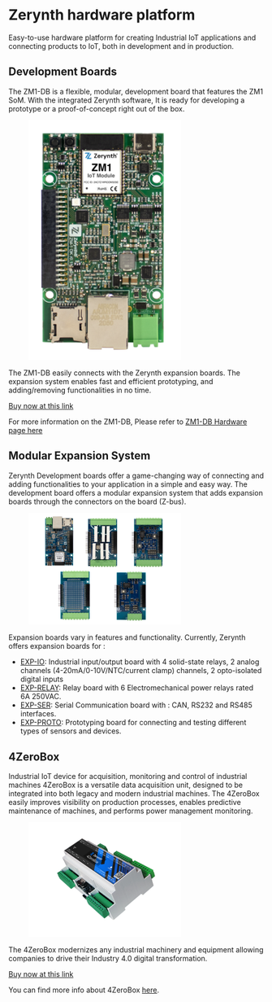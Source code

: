 # Zerynth hardware platform

Easy-to-use hardware platform for creating Industrial IoT applications and connecting products to IoT, both in development and in production.


## Development Boards 

The ZM1-DB is a flexible, modular, development board that features the ZM1 SoM. With the integrated Zerynth software, It is ready for developing a prototype or a proof-of-concept right out of the box.

<figure>
  <a data-fancybox="gallery" href="img/DB-ZM1-front.png">
  <img src="img/DB-ZM1-front.png" width="300"/>
  </a>
</figure>

The ZM1-DB easily connects with the Zerynth expansion boards. The expansion system enables fast and efficient prototyping, and adding/removing functionalities in no time.


[Buy now at this link](https://zerynth.com/products)

For more information on the ZM1-DB, Please refer to [ZM1-DB Hardware page here](ZM1-Development-Board.md)

## Modular Expansion System
Zerynth Development boards offer a game-changing way of connecting and adding functionalities to your application in a simple and easy way.
The development board offers a modular expansion system that adds expansion boards through the connectors on the board (Z-bus).


<figure>
  <a data-fancybox="gallery" href="img/Boards.jpg">
  <img src="img/Boards.jpg" width="300"/>
  </a>
</figure>

Expansion boards vary in features and functionality. Currently, Zerynth offers expansion boards for :

* [EXP-IO](EXP-IO.md): Industrial input/output board with 4 solid-state relays, 2 analog channels (4-20mA/0-10V/NTC/current clamp) channels, 2 opto-isolated digital inputs
* [EXP-RELAY](EXP-RELAY.md): Relay board with 6 Electromechanical power relays rated 6A 250VAC.
* [EXP-SER](EXP-SER.md): Serial Communication board with : CAN, RS232 and RS485  interfaces.
* [EXP-PROTO](EXP-PROTO.md): Prototyping board for connecting and testing different types of sensors and devices.


## 4ZeroBox

Industrial IoT device for acquisition, monitoring and control of industrial machines
4ZeroBox is a versatile data acquisition unit, designed to be integrated into both legacy and modern industrial machines. The 4ZeroBox easily improves visibility on production processes, enables predictive maintenance of machines, and performs power management monitoring. 

<figure>
  <a data-fancybox="gallery" href="img/4zerobox_v1.png">
  <img src="img/4zerobox_v1.png"width="300"/>
  </a>
</figure>

The 4ZeroBox modernizes any industrial machinery and equipment allowing companies to drive their Industry 4.0 digital transformation.



[Buy now at this link](https://zerynth.com/products)

You can find more info about 4ZeroBox [here](4ZeroBox.md).
